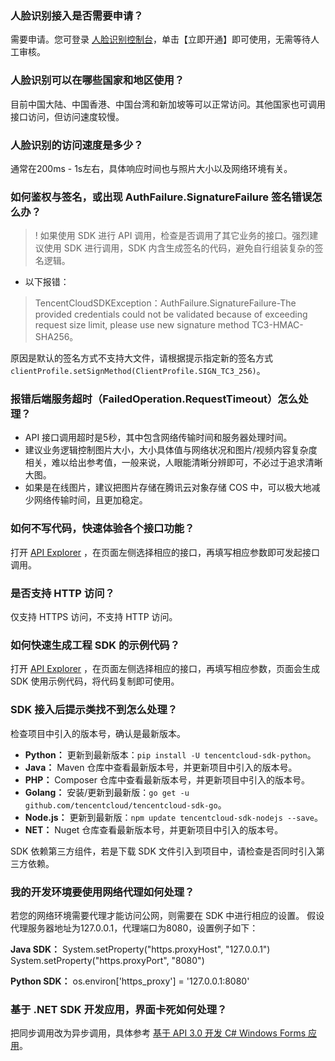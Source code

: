 
### 人脸识别接入是否需要申请？
需要申请。您可登录 [人脸识别控制台](https://console.cloud.tencent.com/aiface)，单击【立即开通】即可使用，无需等待人工审核。

### 人脸识别可以在哪些国家和地区使用？
目前中国大陆、中国香港、中国台湾和新加坡等可以正常访问。其他国家也可调用接口访问，但访问速度较慢。

### 人脸识别的访问速度是多少？
通常在200ms - 1s左右，具体响应时间也与照片大小以及网络环境有关。

### 如何鉴权与签名，或出现 AuthFailure.SignatureFailure 签名错误怎么办？
>! 如果使用 SDK 进行 API 调用，检查是否调用了其它业务的接口。强烈建议使用 SDK 进行调用，SDK 内含生成签名的代码，避免自行组装复杂的签名逻辑。

- 以下报错：
>TencentCloudSDKException：AuthFailure.SignatureFailure-The provided credentials could not be validated because of exceeding request size limit, please use new signature method TC3-HMAC-SHA256。 

 
   原因是默认的签名方式不支持大文件，请根据提示指定新的签名方式`clientProfile.setSignMethod(ClientProfile.SIGN_TC3_256)`。

### 报错后端服务超时（FailedOperation.RequestTimeout）怎么处理？
- API 接口调用超时是5秒，其中包含网络传输时间和服务器处理时间。
- 建议业务逻辑控制图片大小，大小具体值与网络状况和图片/视频内容复杂度相关，难以给出参考值，一般来说，人眼能清晰分辨即可，不必过于追求清晰大图。
- 如果是在线图片，建议把图片存储在腾讯云对象存储 COS 中，可以极大地减少网络传输时间，且更加稳定。

### 如何不写代码，快速体验各个接口功能？
打开 [API Explorer](https://cloud.tencent.com/login?s_url=https%3A%2F%2Fconsole.cloud.tencent.com%2Fapi%2Fexplorer%3FProduct%3Diai%26Version%3D2018-03-01%26Action%3DDetectFace) ，在页面左侧选择相应的接口，再填写相应参数即可发起接口调用。

### 是否支持 HTTP 访问？
仅支持 HTTPS 访问，不支持 HTTP 访问。


### 如何快速生成工程 SDK 的示例代码？
打开 [API Explorer](https://cloud.tencent.com/login?s_url=https%3A%2F%2Fconsole.cloud.tencent.com%2Fapi%2Fexplorer%3FProduct%3Diai%26Version%3D2018-03-01%26Action%3DDetectFace) ，在页面左侧选择相应的接口，再填写相应参数，页面会生成 SDK 使用示例代码，将代码复制即可使用。

### SDK 接入后提示类找不到怎么处理？
 检查项目中引入的版本号，确认是最新版本。
- **Python：**
 更新到最新版本：`pip install -U tencentcloud-sdk-python`。
- **Java：**
 Maven 仓库中查看最新版本号，并更新项目中引入的版本号。
- **PHP：** 
 Composer 仓库中查看最新版本号，并更新项目中引入的版本号。
- **Golang：** 
 安装/更新到最新版：`go get -u github.com/tencentcloud/tencentcloud-sdk-go`。
- **Node.js：**
  更新到最新版：`npm update tencentcloud-sdk-nodejs --save`。
- **NET：**
  Nuget 仓库查看最新版本号，并更新项目中引入的版本号。

SDK 依赖第三方组件，若是下载 SDK 文件引入到项目中，请检查是否同时引入第三方依赖。

### 我的开发环境要使用网络代理如何处理？

若您的网络环境需要代理才能访问公网，则需要在 SDK 中进行相应的设置。
假设代理服务器地址为127.0.0.1，代理端口为8080，设置例子如下：

**Java SDK：**
System.setProperty("https.proxyHost", "127.0.0.1")
System.setProperty("https.proxyPort", "8080")
 
**Python SDK：**
os.environ['https_proxy'] = '127.0.0.1:8080'

### 基于 .NET SDK 开发应用，界面卡死如何处理？
把同步调用改为异步调用，具体参考 [基于 API 3.0 开发 C# Windows Forms 应用](https://cloud.tencent.com/developer/article/1395819)。

